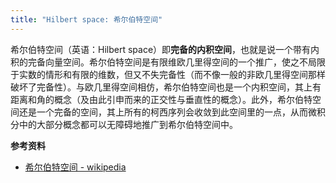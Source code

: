 ```yaml
---
title: "Hilbert space: 希尔伯特空间"
---
```


希尔伯特空间（英语：Hilbert space）即<strong>完备的内积空间</strong>，也就是说一个带有内积的完备向量空间。希尔伯特空间是有限维欧几里得空间的一个推广，使之不局限于实数的情形和有限的维数，但又不失完备性（而不像一般的非欧几里得空间那样破坏了完备性）。与欧几里得空间相仿，希尔伯特空间也是一个内积空间，其上有距离和角的概念（及由此引申而来的正交性与垂直性的概念）。此外，希尔伯特空间还是一个完备的空间，其上所有的柯西序列会收敛到此空间里的一点，从而微积分中的大部分概念都可以无障碍地推广到希尔伯特空间中。

**参考资料**
- [希尔伯特空间 - wikipedia](https://zh.wikipedia.org/wiki/%E5%B8%8C%E5%B0%94%E4%BC%AF%E7%89%B9%E7%A9%BA%E9%97%B4)